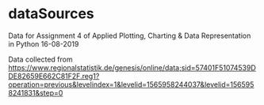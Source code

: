 # dataSources
Data for Assignment 4 of Applied Plotting, Charting & Data Representation in Python
16-08-2019

Data collected from 
https://www.regionalstatistik.de/genesis/online/data;sid=57401F51074539DDE82659E662C81F2F.reg1?operation=previous&levelindex=1&levelid=1565958244037&levelid=1565958241831&step=0
